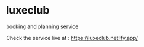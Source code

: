 # luxeclub
 booking and planning service

Check the service live at : https://luxeclub.netlify.app/

